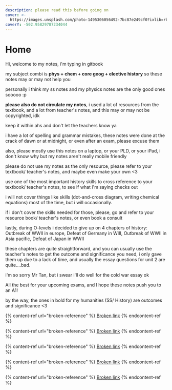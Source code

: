 ```yaml
---
description: please read this before going on
cover: >-
  https://images.unsplash.com/photo-1495306056492-7bc87e249cf0?ixlib=rb-1.2.1&ixid=MnwxMjA3fDB8MHxwaG90by1wYWdlfHx8fGVufDB8fHx8
coverY: -502.95829787234044
---
```


# Home

Hi, welcome to my notes, i'm typing in gitbook

my subject combi is **phys + chem + core geog + elective history** so these notes may or may not help you

personally i think my ss notes and my physics notes are the only good ones sooooo :p

**please also do not circulate my notes**, i used a lot of resources from the textbook, and a lot from teacher's notes, and this may or may not be copyrighted, idk

keep it within ahs and don't let the teachers know ya

i have a lot of spelling and grammar mistakes, these notes were done at the crack of dawn or at midnight, or even after an exam, please excuse them

also, please mostly use this notes on a laptop, or your PLD, or your iPad, i don't know why but my notes aren't really mobile friendly

please do not use my notes as the only resource, please refer to your textbook/ teacher's notes, and maybe even make your own  <3

use one of the most important history skills to cross reference to your textbook/ teacher's notes, to see if what i'm saying checks out

i will not cover things like skills (dot-and-cross diagram, writing chemical equations) most of the time, but i will occasionally.&#x20;

if i don't cover the skills needed for those, please, go and refer to your resource book/ teacher's notes, or even book a consult

lastly, during O-levels i decided to give up on 4 chapters of history: Outbreak of WWII in europe, Defeat of Germany in WIII, Outbreak of WWII in Asia pacific, Defeat of Japan in WWII

these chapters are quite straightforward, and you can usually use the teacher's notes to get the outcome and significance you need, i only gave them up due to a lack of time, and usually the essay questions for unit 2 are quite....bad.

i'm so sorry Mr Tan, but i swear i'll do well for the cold war essay ok

All the best for your upcoming exams, and I hope these notes push you to an A1!

by the way, the ones in bold for my humanities (SS/ History) are outcomes and significance <3

{% content-ref url="broken-reference" %}
[Broken link](broken-reference)
{% endcontent-ref %}

{% content-ref url="broken-reference" %}
[Broken link](broken-reference)
{% endcontent-ref %}

{% content-ref url="broken-reference" %}
[Broken link](broken-reference)
{% endcontent-ref %}

{% content-ref url="broken-reference" %}
[Broken link](broken-reference)
{% endcontent-ref %}

{% content-ref url="broken-reference" %}
[Broken link](broken-reference)
{% endcontent-ref %}
